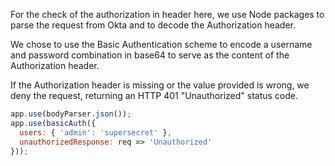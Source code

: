 For the check of the authorization in header here, we use Node packages to parse the request from Okta and to decode the Authorization header.

We chose to use the Basic Authentication scheme to encode a username and password combination in base64 to serve as the content of the Authorization header.

If the Authorization header is missing or the value provided is wrong, we deny the request, returning an HTTP 401 "Unauthorized" status code.

```javascript
app.use(bodyParser.json());
app.use(basicAuth({
  users: { 'admin': 'supersecret' },
  unauthorizedResponse: req => 'Unauthorized'
}));
```

